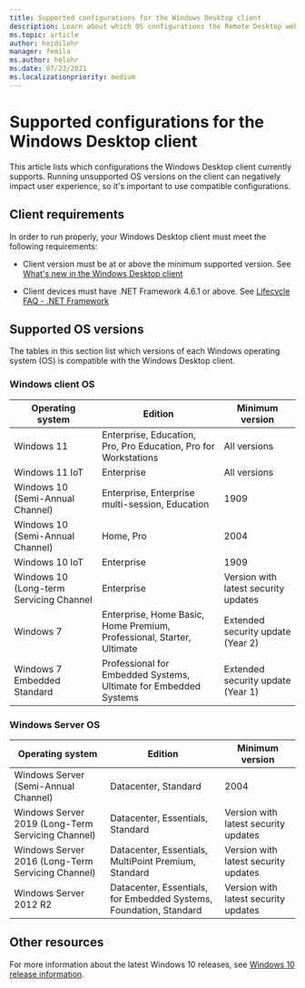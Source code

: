 ```yaml
---
title: Supported configurations for the Windows Desktop client
description: Learn about which OS configurations the Remote Desktop web client supports.
ms.topic: article
author: heidilohr
manager: femila
ms.author: helohr
ms.date: 07/23/2021
ms.localizationpriority: medium
---
```


# Supported configurations for the Windows Desktop client

This article lists which configurations the Windows Desktop client currently supports. Running unsupported OS versions on the client can negatively impact user experience, so it's important to use compatible configurations.

## Client requirements

In order to run properly, your Windows Desktop client must meet the following requirements:

- Client version must be at or above the minimum supported version. See [What's new in the Windows Desktop client](windowsdesktop-whatsnew.md)

- Client devices must have .NET Framework 4.6.1 or above. See [Lifecycle FAQ - .NET Framework](/lifecycle/faq/dotnet-framework)

## Supported OS versions

The tables in this section list which versions of each Windows operating system (OS) is compatible with the Windows Desktop client.

### Windows client OS

| Operating system         | Edition  | Minimum version             |
|-------------|---------|---------------------------------|
|Windows 11|Enterprise, Education, Pro, Pro Education, Pro for Workstations|All versions|
|Windows 11 IoT|Enterprise|All versions|
|Windows 10 (Semi-Annual Channel)|Enterprise, Enterprise multi-session, Education|1909|
|Windows 10 (Semi-Annual Channel)|Home, Pro|2004|
|Windows 10 IoT|Enterprise|1909|
|Windows 10 (Long-term Servicing Channel|Enterprise|Version with latest security updates|
|Windows 7|Enterprise, Home Basic, Home Premium, Professional, Starter, Ultimate|Extended security update (Year 2)|
|Windows 7 Embedded Standard|Professional for Embedded Systems, Ultimate for Embedded Systems|Extended security update (Year 1)|

### Windows Server OS

| Operating system         | Edition  | Minimum version             |
|-------------|---------|---------------------------------|
|Windows Server (Semi-Annual Channel)|Datacenter, Standard|2004|
|Windows Server 2019 (Long-Term Servicing Channel)|Datacenter, Essentials, Standard|Version with latest security updates|
|Windows Server 2016 (Long-Term Servicing Channel)|Datacenter, Essentials, MultiPoint Premium, Standard|Version with latest security updates|
|Windows Server 2012 R2|Datacenter, Essentials, for Embedded Systems, Foundation, Standard|Version with latest security updates|

## Other resources

For more information about the latest Windows 10 releases, see [Windows 10 release information](/windows/release-health/release-information).
